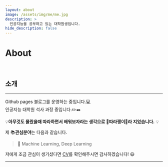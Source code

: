 ```yaml
---
layout: about
image: /assets/img/me/me.jpg
description: >
  인공지능을 공부하고 있는 대학원생입니다.
hide_description: false
---
```


# About

<!--author-->

<br>

## 소개
---
Github pages 블로그를 운영하는 중입니다.💻  
인공지능 대학원 석사 과정 중입니다.✏️✒️

 💡__아무것도 몰랐을때 따라하면서 배워보자라는 생각으로 🍭따라쟁이🍭라 지었습니다.__ 💡

제 📚**관심분야**는 다음과 같습니다.

> 📝 Machine Learning, Deep Learning

저에게 조금 관심이 생기셨다면 [CV](/assets/CV.pdf)를 확인해주시면 감사하겠습니다! 😃

---